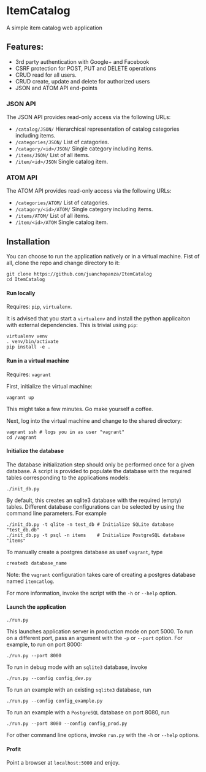 # ItemCatalog
A simple item catalog web application

## Features:

* 3rd party authentication with Google+ and Facebook
* CSRF protection for POST, PUT and DELETE operations
* CRUD read for all users.
* CRUD create, update and delete for authorized users
* JSON and ATOM API end-points

### JSON API

The JSON API provides read-only access via the following URLs:

* `/catalog/JSON/` Hierarchical representation of catalog categories including items.
* `/categories/JSON/` List of catagories.
* `/catagory/<id>/JSON/` Single category including items.
* `/items/JSON/` List of all items.
* `/item/<id>/JSON` Single catalog item.

### ATOM API

The ATOM API provides read-only access via the following URLs:

* `/categories/ATOM/` List of catagories.
* `/catagory/<id>/ATOM/` Single category including items.
* `/items/ATOM/` List of all items.
* `/item/<id>/ATOM` Single catalog item.


## Installation

You can choose to run the application natively or in a virtual machine. Fist of all,
clone the repo and change directory to it:

    git clone https://github.com/juanchopanza/ItemCatalog
    cd ItemCatalog

#### Run locally

Requires: `pip`, `virtualenv`.

It is advised that you start a `virtualenv` and install the python applicaiton
with external dependencies.
This is trivial using `pip`:

    virtualenv venv
    . venv/bin/activate
    pip install -e .

#### Run in a virtual machine

Requires: `vagrant`

First, initialize the virtual machine:

    vagrant up

This might take a few minutes. Go make yourself a coffee.

Next, log into the virtual machine and change to the shared directory:

    vagrant ssh # logs you in as user "vagrant"
    cd /vagrant

#### Initialize the database

The database initialization step should only be performed once for a given database. A
script is provided to populate the database with the required tables corresponding to
the applications models:

    ./init_db.py

By default, this creates an sqlite3 database with the required (empty) tables.
Different database
configurations can be selected by using the command line parameters.
For example

    ./init_db.py -t qlite -n test_db # Initialize SQLite database "test_db.db"
    ./init_db.py -t psql -n items    # Initialize PostgreSQL database "items"

To manually create a postgres database as usef `vagrant`, type

```shell
createdb database_name
```

Note: the `vagrant` configuration takes care of creating a postgres database named
`itemcatlog`.

For more information, invoke the script with the `-h` or `--help` option.

#### Launch the application

    ./run.py

This launches application server in production mode on port 5000. To run on a different
port, pass an
argument with the `-p` or `--port` option. For example, to run on port 8000:

    ./run.py --port 8000

To run in debug mode with an `sqlite3` database, invoke

    ./run.py --config config_dev.py
   
To run an example with an existing `sqlite3` database, run 

    ./run.py --config config_example.py

To run an example with a `PostgreSQL` database on port 8080, run 

    ./run.py --port 8080 --config config_prod.py

For other command line options, invoke `run.py` with the `-h` or `--help` options.

#### Profit

Point a browser at `localhost:5000` and enjoy.
